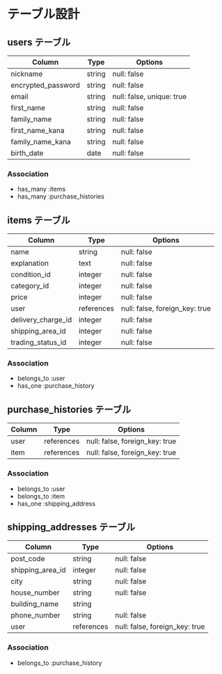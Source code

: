 # テーブル設計

## users テーブル

| Column                | Type   | Options                   |
| --------------------- | ------ | ------------------------- |
| nickname              | string | null: false               |
| encrypted_password    | string | null: false               |
| email                 | string | null: false, unique: true |
| first_name            | string | null: false               |
| family_name           | string | null: false               |
| first_name_kana       | string | null: false               |
| family_name_kana      | string | null: false               |
| birth_date            | date   | null: false               |

### Association

- has_many :items
- has_many :purchase_histories

## items テーブル

| Column             | Type       | Options                        |
| ------------------ | ---------- | ------------------------------ |
| name               | string     | null: false                    |
| explanation        | text       | null: false                    |
| condition_id       | integer    | null: false                    |
| category_id        | integer    | null: false                    |
| price              | integer    | null: false                    |
| user               | references | null: false, foreign_key: true |
| delivery_charge_id | integer    | null: false                    |
| shipping_area_id   | integer    | null: false                    |
| trading_status_id  | integer    | null: false                    |

### Association

- belongs_to :user
- has_one :purchase_history

## purchase_histories テーブル

| Column | Type       | Options                        |
| ------ | ---------- | ------------------------------ |
| user   | references | null: false, foreign_key: true |
| item   | references | null: false, foreign_key: true |

### Association

- belongs_to :user
- belongs_to :item
- has_one :shipping_address

## shipping_addresses テーブル

| Column           | Type       | Options                        |
| ---------------- | ---------- | ------------------------------ |
| post_code        | string     | null: false                    |
| shipping_area_id | integer    | null: false                    |
| city             | string     | null: false                    |
| house_number     | string     | null: false                    |
| building_name    | string     |                                |
| phone_number     | string     | null: false                    |
| user             | references | null: false, foreign_key: true |

### Association

- belongs_to :purchase_history